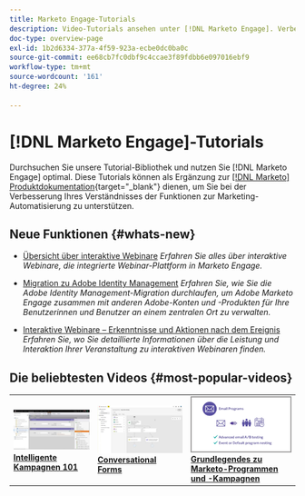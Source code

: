 ```yaml
---
title: Marketo Engage-Tutorials
description: Video-Tutorials ansehen unter [!DNL Marketo Engage]. Verbessern Sie Ihr Verständnis für die Verwendung von Funktionen zur Marketing-Automatisierung und mehr.
doc-type: overview-page
exl-id: 1b2d6334-377a-4f59-923a-ecbe0dc0ba0c
source-git-commit: ee68cb7fc0dbf9c4ccae3f89fdbb6e097016ebf9
workflow-type: tm+mt
source-wordcount: '161'
ht-degree: 24%

---
```


# [!DNL Marketo Engage]-Tutorials

Durchsuchen Sie unsere Tutorial-Bibliothek und nutzen Sie [!DNL Marketo Engage] optimal. Diese Tutorials können als Ergänzung zur [[!DNL Marketo] Produktdokumentation](https://experienceleague.adobe.com/docs/marketo/using/home.html?lang=de){target="_blank"} dienen, um Sie bei der Verbesserung Ihres Verständnisses der Funktionen zur Marketing-Automatisierung zu unterstützen.

<!-- <div id="recs-overview-body-1"></div>
<div id="recs-overview-body-2"></div>
<div id="recs-overview-body-3"></div>
<div id="recs-overview-body-4"></div>
<div id="recs-overview-body-5"></div>
<div id="recs-overview-body-6"></div> -->

## Neue Funktionen {#whats-new}

* [Übersicht über interaktive Webinare](https://experienceleague.adobe.com/en/docs/marketo-learn/tutorials/events/interactive-webinars-overview)
  _Erfahren Sie alles über interaktive Webinare, die integrierte Webinar-Plattform in Marketo Engage._

* [Migration zu Adobe Identity Management](https://experienceleague.adobe.com/en/docs/marketo-learn/tutorials/fundamentals/migrating-to-adobe-identity-management)
  _Erfahren Sie, wie Sie die Adobe Identity Management-Migration durchlaufen, um Adobe Marketo Engage zusammen mit anderen Adobe-Konten und -Produkten für Ihre Benutzerinnen und Benutzer an einem zentralen Ort zu verwalten._

* [Interaktive Webinare – Erkenntnisse und Aktionen nach dem Ereignis](https://experienceleague.adobe.com/de/docs/marketo-learn/tutorials/events/interactive-webinars-post-event-insights-and-actions)
  _Erfahren Sie, wo Sie detaillierte Informationen über die Leistung und Interaktion Ihrer Veranstaltung zu interaktiven Webinaren finden._

## Die beliebtesten Videos {#most-popular-videos}

<table>
<tr>
<td>
<a href="https://experienceleague.adobe.com/de/docs/marketo-learn/tutorials/programs-and-campaigns/smart-campaigns-101"><img alt="Miniaturbild für Smart Campaign 101" src="assets/tutorials-homepage-1.png"></a>
<div><a href="https://experienceleague.adobe.com/de/docs/marketo-learn/tutorials/programs-and-campaigns/smart-campaigns-101"><strong>Intelligente Kampagnen 101</strong></a></div>
</td>
<td>
<a href="https://experienceleague.adobe.com/en/docs/marketo-learn/tutorials/dynamic-chat/conversational-forms"><img alt="Miniaturbild für Conversational Forms" src="assets/tutorials-homepage-2.png"></a>
<div><a href="https://experienceleague.adobe.com/en/docs/marketo-learn/tutorials/dynamic-chat/conversational-forms"><strong>Conversational Forms</strong></a></div>
</td>
<td>
<a href="https://experienceleague.adobe.com/de/docs/marketo-learn/tutorials/fundamentals/programs-and-campaigns"><img alt="Marketo-Programme und -Kampagnen" src="assets/tutorials-homepage-3.png" /></a>
<div><a href="https://experienceleague.adobe.com/de/docs/marketo-learn/tutorials/fundamentals/programs-and-campaigns"><strong>Grundlegendes zu Marketo-Programmen und -Kampagnen</strong></a></div>
</td>
</tr>
</table>
